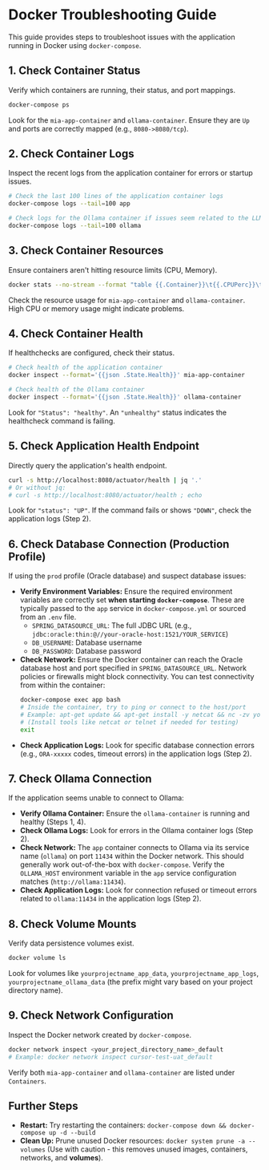 # Docker Troubleshooting Guide

This guide provides steps to troubleshoot issues with the application running in Docker using `docker-compose`.

## 1. Check Container Status

Verify which containers are running, their status, and port mappings.

```bash
docker-compose ps
```

Look for the `mia-app-container` and `ollama-container`. Ensure they are `Up` and ports are correctly mapped (e.g., `8080->8080/tcp`).

## 2. Check Container Logs

Inspect the recent logs from the application container for errors or startup issues.

```bash
# Check the last 100 lines of the application container logs
docker-compose logs --tail=100 app

# Check logs for the Ollama container if issues seem related to the LLM
docker-compose logs --tail=100 ollama
```

## 3. Check Container Resources

Ensure containers aren't hitting resource limits (CPU, Memory).

```bash
docker stats --no-stream --format "table {{.Container}}\t{{.CPUPerc}}\t{{.MemUsage}}\t{{.NetIO}}\t{{.BlockIO}}"
```
Check the resource usage for `mia-app-container` and `ollama-container`. High CPU or memory usage might indicate problems.

## 4. Check Container Health

If healthchecks are configured, check their status.

```bash
# Check health of the application container
docker inspect --format='{{json .State.Health}}' mia-app-container

# Check health of the Ollama container
docker inspect --format='{{json .State.Health}}' ollama-container
```
Look for `"Status": "healthy"`. An `"unhealthy"` status indicates the healthcheck command is failing.

## 5. Check Application Health Endpoint

Directly query the application's health endpoint.

```bash
curl -s http://localhost:8080/actuator/health | jq '.'
# Or without jq:
# curl -s http://localhost:8080/actuator/health ; echo
```
Look for `"status": "UP"`. If the command fails or shows `"DOWN"`, check the application logs (Step 2).

## 6. Check Database Connection (Production Profile)

If using the `prod` profile (Oracle database) and suspect database issues:

*   **Verify Environment Variables:** Ensure the required environment variables are correctly set **when starting `docker-compose`**. These are typically passed to the `app` service in `docker-compose.yml` or sourced from an `.env` file.
    *   `SPRING_DATASOURCE_URL`: The full JDBC URL (e.g., `jdbc:oracle:thin:@//your-oracle-host:1521/YOUR_SERVICE`)
    *   `DB_USERNAME`: Database username
    *   `DB_PASSWORD`: Database password
*   **Check Network:** Ensure the Docker container can reach the Oracle database host and port specified in `SPRING_DATASOURCE_URL`. Network policies or firewalls might block connectivity. You can test connectivity from within the container:
    ```bash
    docker-compose exec app bash
    # Inside the container, try to ping or connect to the host/port
    # Example: apt-get update && apt-get install -y netcat && nc -zv your-oracle-host 1521
    # (Install tools like netcat or telnet if needed for testing)
    exit 
    ```
*   **Check Application Logs:** Look for specific database connection errors (e.g., `ORA-xxxxx` codes, timeout errors) in the application logs (Step 2).

## 7. Check Ollama Connection

If the application seems unable to connect to Ollama:

*   **Verify Ollama Container:** Ensure the `ollama-container` is running and healthy (Steps 1, 4).
*   **Check Ollama Logs:** Look for errors in the Ollama container logs (Step 2).
*   **Check Network:** The `app` container connects to Ollama via its service name (`ollama`) on port `11434` within the Docker network. This should generally work out-of-the-box with `docker-compose`. Verify the `OLLAMA_HOST` environment variable in the `app` service configuration matches (`http://ollama:11434`).
*   **Check Application Logs:** Look for connection refused or timeout errors related to `ollama:11434` in the application logs (Step 2).

## 8. Check Volume Mounts

Verify data persistence volumes exist.

```bash
docker volume ls
```
Look for volumes like `yourprojectname_app_data`, `yourprojectname_app_logs`, `yourprojectname_ollama_data` (the prefix might vary based on your project directory name).

## 9. Check Network Configuration

Inspect the Docker network created by `docker-compose`.

```bash
docker network inspect <your_project_directory_name>_default
# Example: docker network inspect cursor-test-uat_default 
```
Verify both `mia-app-container` and `ollama-container` are listed under `Containers`.

## Further Steps

*   **Restart:** Try restarting the containers: `docker-compose down && docker-compose up -d --build`
*   **Clean Up:** Prune unused Docker resources: `docker system prune -a --volumes` (Use with caution - this removes unused images, containers, networks, and **volumes**). 